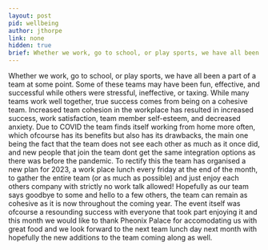 ```yaml
---
layout: post
pid: wellbeing
author: jthorpe
link: none
hidden: true
brief: Whether we work, go to school, or play sports, we have all been a part of a team at some point. Some of these teams may have been fun, effective, and successful while others were stressful, ineffective, or taxing. While many teams work well together, true success comes from being on a cohesive team. Increased team cohesion in the workplace has resulted in increased success, work satisfaction, team member self-esteem, and decreased anxiety.
---
```


Whether we work, go to school, or play sports, we have all been a part of a team at some point. Some of these teams may have been fun, effective, and successful while others were stressful, ineffective, or taxing. While many teams work well together, true success comes from being on a cohesive team. Increased team cohesion in the workplace has resulted in increased success, work satisfaction, team member self-esteem, and decreased anxiety. Due to COVID the team finds itself working from home more often, which ofcourse has its benefits but also has its drawbacks, the main one being the fact that the team does not see each other as much as it once did, and new people that join the team dont get the same integration options as there was before the pandemic. To rectify this the team has organised a new plan for 2023, a work place lunch every friday at the end of the month, to gather the entire team (or as much as possible) and just enjoy each others company with strictly no work talk allowed! Hopefully as our team says goodbye to some and hello to a few others, the team can remain as cohesive as it is now throughout the coming year. The event itself was ofcourse a resounding success with everyone that took part enjoying it and this month we would like to thank Pheonix Palace for accomodating us with great food and we look forward to the next team lunch day next month with hopefully the new additions to the team coming along as well.
